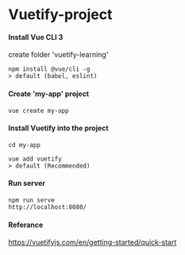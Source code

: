 # Vuetify-project

#### Install Vue CLI 3
create folder 'vuetify-learning'
```
npm install @vue/cli -g
> default (babel, eslint)
```

#### Create 'my-app' project
```
vue create my-app
```

#### Install Vuetify into the project
```
cd my-app
```
```
vue add vuetify
> default (Recommended) 
```

#### Run server
```
npm run serve
http://localhost:8080/
```

#### Referance
https://vuetifyjs.com/en/getting-started/quick-start
